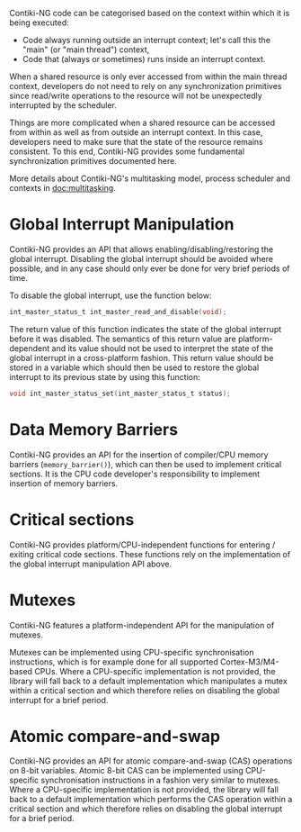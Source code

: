 Contiki-NG code can be categorised based on the context within which it is being executed:
* Code always running outside an interrupt context; let's call this the "main" (or "main thread") context,
* Code that (always or sometimes) runs inside an interrupt context.

When a shared resource is only ever accessed from within the main thread context, developers do not need to rely on any synchronization primitives since read/write operations to the resource will not be unexpectedly interrupted by the scheduler.

Things are more complicated when a shared resource can be accessed from within as well as from outside an interrupt context. In this case, developers need to make sure that the state of the resource remains consistent. To this end, Contiki-NG provides some fundamental synchronization primitives documented here.

More details about Contiki-NG's multitasking model, process scheduler and contexts in [doc:multitasking].

# Global Interrupt Manipulation
Contiki-NG provides an API that allows enabling/disabling/restoring the global interrupt. Disabling the global interrupt should be avoided where possible, and in any case should only ever be done for very brief periods of time.

To disable the global interrupt, use the function below:

```C
int_master_status_t int_master_read_and_disable(void);
```

The return value of this function indicates the state of the global interrupt before it was disabled. The semantics of this return value are platform-dependent and its value should not be used to interpret the state of the global interrupt in a cross-platform fashion. This return value should be stored in a variable which should then be used to restore the global interrupt to its previous state by using this function:

```C
void int_master_status_set(int_master_status_t status);
```

# Data Memory Barriers
Contiki-NG provides an API for the insertion of compiler/CPU memory barriers (`memory_barrier()`), which can then be used to implement critical sections. It is the CPU code developer's responsibility to implement insertion of memory barriers.

# Critical sections
Contiki-NG provides platform/CPU-independent functions for entering / exiting critical code sections. These functions rely on the implementation of the global interrupt manipulation API above.

# Mutexes
Contiki-NG features a platform-independent API for the manipulation of mutexes.

Mutexes can be implemented using CPU-specific synchronisation instructions, which is for example done for all supported Cortex-M3/M4-based CPUs. Where a CPU-specific implementation is not provided, the library will fall back to a default implementation which manipulates a mutex within a critical section and which therefore relies on disabling the global interrupt for a brief period.

# Atomic compare-and-swap
Contiki-NG provides an API for atomic compare-and-swap (CAS) operations on 8-bit variables. Atomic 8-bit CAS can be implemented using CPU-specific synchronisation instructions in a fashion very similar to mutexes. Where a CPU-specific implementation is not provided, the library will fall back to a default implementation which performs the CAS operation within a critical section and which therefore relies on disabling the global interrupt for a brief period.

[doc:multitasking]: https://github.com/contiki-ng/contiki-ng/wiki/Documentation:-Multitasking-and-scheduling